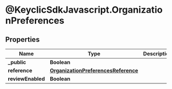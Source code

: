 # @KeyclicSdkJavascript.OrganizationPreferences

## Properties
Name | Type | Description | Notes
------------ | ------------- | ------------- | -------------
**_public** | **Boolean** |  | 
**reference** | [**OrganizationPreferencesReference**](OrganizationPreferencesReference.md) |  | 
**reviewEnabled** | **Boolean** |  | 


